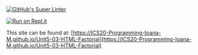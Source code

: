 [![GitHub's Super Linter](https://github.com/ICS20-Programming-Ioana-M/Unit5-03-HTML-Factorial/workflows/GitHub's%20Super%20Linter/badge.svg)](https://github.com/ICS20-Programming-Ioana-M/Unit5-03-HTML-Factorial/actions)

[![Run on Repl.it](https://repl.it/badge/github/ICS20-Programming-Ioana-M/Unit5-03-HTML-Factorial)](https://repl.it/github/ICS20-Programming-Ioana-M/Unit5-03-HTML-Factorial)

This site can be found at: [https://ICS20-Programming-Ioana-M.github.io/Unit5-03-HTML-Factorial](https://ICS20-Programming-Ioana-M.github.io/Unit5-03-HTML-Factorial)